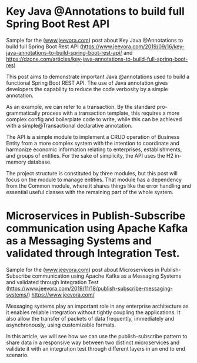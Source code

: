 # Key Java @Annotations to build full Spring Boot Rest API

Sample for the (www.jeevora.com) post about Key Java @Annotations to build full Spring Boot Rest API
 (https://www.jeevora.com/2019/09/16/key-java-annotations-to-build-spring-boot-rest-api/ and https://dzone.com/articles/key-java-annotations-to-build-full-spring-boot-res)

This post aims to demonstrate important Java @annotations used to build a functional Spring Boot REST API. The use of Java annotation gives developers the capability to reduce the code verbosity by a simple annotation.

As an example, we can refer to a transaction. By the standard pro-grammatically process with a transaction template, this requires a more complex config and boilerplate code to write, while this can be achieved with a simple@Transactional declarative annotation.

The API is a simple module to implement a CRUD operation of Business Entity from a more complex system with the intention to coordinate and harmonize economic information relating to enterprises, establishments, and groups of entities. For the sake of simplicity, the API uses the H2 in-memory database.

The project structure is constituted by three modules, but this post will focus on the module to manage entities. That module has a dependency from the Common module, where it shares things like the error handling and essential useful classes with the remaining part of the whole system.


# Microservices in Publish-Subscribe communication using Apache Kafka as a Messaging Systems and validated through Integration Test.

Sample for the (www.jeevora.com) post about Microservices in Publish-Subscribe communication using Apache Kafka as a Messaging Systems and validated through Integration Test  (https://www.jeevora.com/2019/11/18/publish-subscribe-messaging-systems/) https://www.jeevora.com/

Messaging systems play an important role in any enterprise architecture as it enables reliable integration without tightly coupling the applications. It also allow the transfer of packets of data frequently, immediately and asynchronously, using customizable formats.

In this article, we will see how we can use the publish-subscribe pattern to share data in a responsive way between two distinct microservices and validate it with an integration test through different layers in an end to end scenario.
